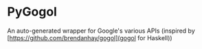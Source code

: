 # PyGogol
An auto-generated wrapper for Google's various APIs (inspired by [https://github.com/brendanhay/gogol](gogol for Haskell))